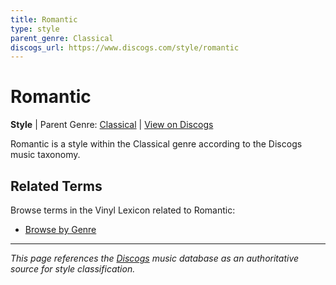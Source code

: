 ```yaml
---
title: Romantic
type: style
parent_genre: Classical
discogs_url: https://www.discogs.com/style/romantic
---
```


# Romantic

**Style** | Parent Genre: [Classical](../genres/classical.md) | [View on Discogs](https://www.discogs.com/style/romantic)

Romantic is a style within the Classical genre according to the Discogs music taxonomy.

## Related Terms

Browse terms in the Vinyl Lexicon related to Romantic:

- [Browse by Genre](../tags/genres.md)

---

*This page references the [Discogs](https://www.discogs.com/style/romantic) music database as an authoritative source for style classification.*
